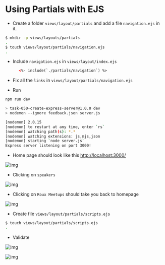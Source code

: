 # Using Partials with EJS

- Create a folder `views/layout/partials` and add a file `navigation.ejs` in it.

```bash
$ mkdir -p views/layouts/partials
.
$ touch views/layout/partials/navigation.ejs
.

```

- Include `navigation.ejs` in `views/layout/index.ejs`

```html
      <%- include(`./partials/navigation`) %>
```

- Fix all the `links` in `views/layout/partials/navigation.ejs`

- Run

```bash
npm run dev

> task-050-create-express-server@1.0.0 dev
> nodemon --ignore feedback.json server.js

[nodemon] 2.0.15
[nodemon] to restart at any time, enter `rs`
[nodemon] watching path(s): *.*
[nodemon] watching extensions: js,mjs,json
[nodemon] starting `node server.js`
Express server listening on port 3000!
```

- Home page should look like this [http://localhost:3000/](http://localhost:3000/)
  
![img](.images/image-2023-05-31-20-51-11.png)

- Clicking on `speakers`

![img](.images/image-2023-05-31-20-52-05.png)

- Clicking on `Roux Meetups` should take you back to homepage

![img](.images/image-2023-05-31-20-52-43.png)

- Create file `views/layout/partials/scripts.ejs`

```bash
$ touch views/layout/partials/scripts.ejs   
.
```

- Validate

![img](.images/image-2023-05-31-20-57-31.png)

![img](.images/image-2023-05-31-20-57-48.png)
